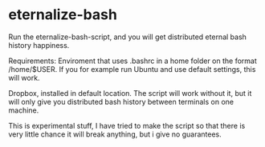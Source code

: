 # eternalize-bash
Run the eternalize-bash-script, and you will get distributed eternal bash history happiness.

Requirements:
Enviroment that uses .bashrc in a home folder on the format /home/$USER. If you for example run Ubuntu and
use default settings, this will work.

Dropbox, installed in default location. The script will work without it, but it will only give you distributed
bash history between terminals on one machine.

This is experimental stuff, I have tried to make the script so that there is very little chance it will break
anything, but i give no guarantees.
